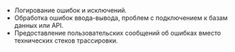 - Логирование ошибок и исключений.
- Обработка ошибок ввода-вывода, проблем с подключением к базам данных или API.
- Предоставление пользовательских сообщений об ошибках вместо технических стеков трассировки.


